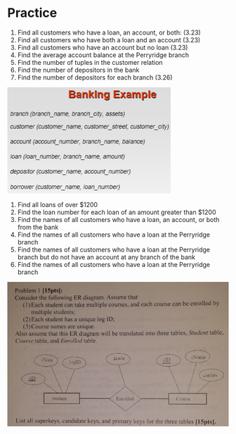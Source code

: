 # Practice

1. Find all customers who have a loan, an account, or both: (3.23)
2. Find all customers who have both a loan and an account (3.23)
3. Find all customers who have an account but no loan (3.23)
4. Find the average account balance at the Perryridge branch
5. Find the number of tuples in the customer relation
6. Find the number of depositors in the bank
7. Find the number of depositors for each branch (3.26)

![Untitled](Practice%204f752ea0b37344d89ca3b37602fdb839/Untitled.png)

1. Find all loans of over $1200
2. Find the loan number for each loan of an amount greater than $1200
3. Find the names of all customers who have a loan, an account, or both from the bank
4. Find the names of all customers who have a loan at the Perryridge branch
5. Find the names of all customers who have a loan at the Perryridge branch but do not have an account at any branch of the bank
6. Find the names of all customers who have a loan at the Perryridge branch

![Untitled](Practice%204f752ea0b37344d89ca3b37602fdb839/Untitled%201.png)